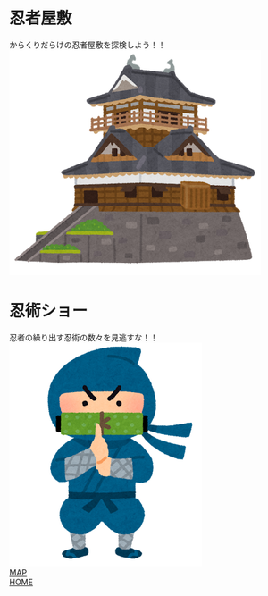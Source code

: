 # 忍者屋敷
からくりだらけの忍者屋敷を探検しよう！！
![桜](shiro_maruokajou.png)
# 忍術ショー
忍者の繰り出す忍術の数々を見逃すな！！
![桜](ninja_makimono_kuwaeru.png)  
[MAP](https://takajo-soft22.github.io/attraction_map/)  
[HOME](https://takajo-soft28.github.io/RPG/)

